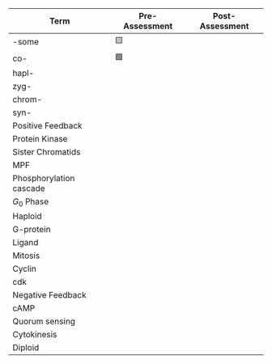 | Term                    | Pre-Assessment | Post-Assessment |
| ----------------------- | -------------- | --------------- |
| -some                   | 🟨             |                 |
| co-                     | 🟩             |                 |
| hapl-                   |                |                 |
| zyg-                    |                |                 |
| chrom-                  |                |                 |
| syn-                    |                |                 |
| Positive Feedback       |                |                 |
| Protein Kinase          |                |                 |
| Sister Chromatids       |                |                 |
| MPF                     |                |                 |
| Phosphorylation cascade |                |                 |
| $G_0$ Phase             |                |                 |
| Haploid                 |                |                 |
| G-protein               |                |                 |
| Ligand                  |                |                 |
| Mitosis                 |                |                 |
| Cyclin                  |                |                 |
| cdk                     |                |                 |
| Negative Feedback       |                |                 |
| cAMP                    |                |                 |
| Quorum sensing          |                |                 |
| Cytokinesis             |                |                 |
| Diploid                 |                |                 |
